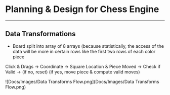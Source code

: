 # Planning & Design for Chess Engine

---

## Data Transformations

- Board split into array of 8 arrays (because statistically, the access of the data will be more in certain rows like
the first two rows of each color piece

Click & Drags -> Coordinate -> Square Location & Piece Moved -> Check if Valid -> (if no, reset) (if yes, move piece & compute valid moves)

![Docs/Images/Data Transforms Flow.png](Docs/Images/Data Transforms Flow.png)
